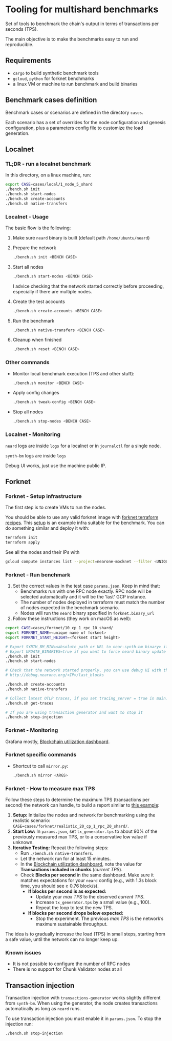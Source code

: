 # Tooling for multishard benchmarks

Set of tools to benchmark the chain's output in terms of transactions per seconds (TPS).

The main objective is to make the benchmarks easy to run and reproducible.

## Requirements

- `cargo` to build synthetic benchmark tools
- `gcloud`, `python` for forknet benchmarks
- a linux VM or machine to run benchmark and build binaries 

## Benchmark cases definition

Benchmark cases or scenarios are defined in the directory `cases`.

Each scenario has a set of overrides for the node configuration and genesis configuration, plus a parameters config file to customize the load generation.

## Localnet

### TL;DR - run a localnet benchmark

In this directory, on a linux machine, run:

```sh
export CASE=cases/local/1_node_5_shard
./bench.sh init
./bench.sh start-nodes
./bench.sh create-accounts
./bench.sh native-transfers
```

### Localnet - Usage

The basic flow is the following:

1. Make sure `neard` binary is built (default path `/home/ubuntu/neard`)
2. Prepare the network

    ```sh
    ./bench.sh init <BENCH CASE>
    ```

3. Start all nodes

    ```sh
    ./bench.sh start-nodes <BENCH CASE>
    ```

    I advice checking that the network started correctly before proceeding, especially if there are multiple nodes.

4. Create the test accounts

    ```sh
    ./bench.sh create-accounts <BENCH CASE>
    ```

5. Run the benchmark

    ```sh
    ./bench.sh native-transfers <BENCH CASE>
    ```

6. Cleanup when finished

    ```sh
    ./bench.sh reset <BENCH CASE>
    ```

### Other commands

- Monitor local benchmark execution (TPS and other stuff):

    ```sh
    ./bench.sh monitor <BENCH CASE>
    ```

- Apply config changes

    ```sh
    ./bench.sh tweak-config <BENCH CASE>
    ```

- Stop all nodes

    ```sh
    ./bench.sh stop-nodes <BENCH CASE>
    ```

### Localnet - Monitoring

`neard` logs are inside `logs` for a localnet or in `journalctl` for a single node.

`synth-bm` logs are inside `logs`

Debug UI works, just use the machine public IP.

## Forknet

### Forknet - Setup infrastructure

The first step is to create VMs to run the nodes.

You should be able to use any valid forknet image with [forknet terraform recipes](https://docs.nearone.org/doc/mocknet-guide-7VnYUXjs2A).
This [setup](https://github.com/Near-One/infra-ops/tree/tpsnet/provisioning/terraform/infra/network/mocknet/tpsnet) is an example infra suitable for the benchmark. You can do something similar and deploy it with:

```sh
terraform init
terraform apply
```

See all the nodes and their IPs with

```sh
gcloud compute instances list --project=nearone-mocknet --filter <UNIQUE ID>
```

### Forknet - Run benchmark

1. Set the correct values in the test case `params.json`. Keep in mind that:
   - Benchmarks run with one RPC node exactly. RPC node will be selected automatically and it will be the 'last' GCP instance.
   - The number of nodes deployed in terraform must match the number of nodes expected in the benchmark scenario.
   - Nodes will run the `neard` binary specified in `forknet.binary_url`
2. Follow these instructions (they work on macOS as well):

<!-- cspell:words BENCHNET -->
```sh
export CASE=cases/forknet/10_cp_1_rpc_10_shard/
export FORKNET_NAME=<unique name of forknet> 
export FORKNET_START_HEIGHT=<forknet start height>

# Export SYNTH_BM_BIN=<absolute path or URL to near-synth-bm binary> if you need it for account creation
# Export UPDATE_BINARIES=true if you want to force neard binary update during init
./bench.sh init
./bench.sh start-nodes

# Check that the network started properly, you can use debug UI with the external IP of any node
# http://debug.nearone.org/<IP>/last_blocks

./bench.sh create-accounts
./bench.sh native-transfers

# Collect latest OTLP traces, if you set tracing_server = true in main.tf for your cluster
./bench.sh get-traces

# If you are using transaction generator and want to stop it
./bench.sh stop-injection
```

### Forknet - Monitoring

Grafana mostly, [Blockchain utilization dashboard](https://grafana.nearone.org/goto/3bS1Lr2Ng?orgId=1).

### Forknet specific commands

- Shortcut to call `mirror.py`:

    ```sh
    ./bench.sh mirror <ARGS>
    ```

### Forknet - How to measure max TPS

Follow these steps to determine the maximum TPS (transactions per second) the network can handle, to build a report similar to [this example](https://github.com/near/nearcore/issues/13130#issuecomment-2797211286):

1. **Setup:** Initialize the nodes and network for benchmarking using the realistic scenario: `CASE=cases/forknet/realistic_20_cp_1_rpc_20_shard/`.
2. **Start Low:** In `params.json`, set `tx_generator.tps` to about 90% of the previously measured max TPS, or to a conservative low value if unknown.
3. **Iterative Testing:** Repeat the following steps:
    - Run `./bench.sh native-transfers`.
    - Let the network run for at least 15 minutes.
    - In the [Blockchain utilization dashboard](https://grafana.nearone.org/goto/3bS1Lr2Ng?orgId=1), note the value for **Transactions included in chunks** (*current TPS*).
    - Check **Blocks per second** in the same dashboard. Make sure it matches expectations for your `neard` config (e.g., with 1.3s block time, you should see ≥ 0.76 block/s).
        - **If blocks per second is as expected:**  
          - Update your *max TPS* to the observed *current TPS*.
          - Increase `tx_generator.tps` by a small value (e.g., 100).
          - Repeat the loop to test the new TPS.
        - **If blocks per second drops below expected:**  
          - Stop the experiment. The previous *max TPS* is the network’s maximum sustainable throughput.

The idea is to gradually increase the load (TPS) in small steps, starting from a safe value, until the network can no longer keep up.

### Known issues

- It is not possible to configure the number of RPC nodes
- There is no support for Chunk Validator nodes at all

## Transaction injection

Transaction injection with `transactions-generator` works slightly different from `synth-bm`. When using the generator, the node creates transactions automatically as long as `neard` runs.

To use transaction injection you must enable it in `params.json`. To stop the injection run:

```sh
./bench.sh stop-injection
```
